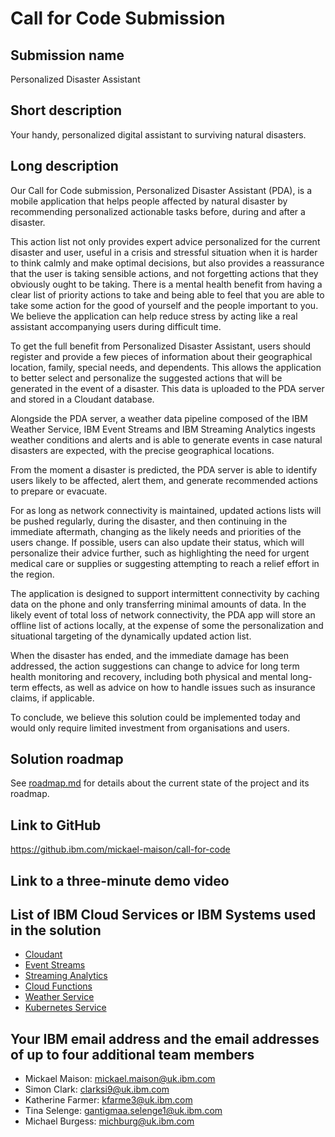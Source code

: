 # Call for Code Submission

## Submission name

Personalized Disaster Assistant

## Short description

Your handy, personalized digital assistant to surviving natural disasters.

## Long description

Our Call for Code submission, Personalized Disaster Assistant (PDA), is a mobile application that helps people affected by natural disaster by recommending personalized actionable tasks before, during and after a disaster. 

This action list not only provides expert advice personalized for the current disaster and user, useful in a crisis and stressful situation when it is harder to think calmly and make optimal decisions, but also provides a reassurance that the user is taking sensible actions, and not forgetting actions that they obviously ought to be taking. There is a mental health benefit from having a clear list of priority actions to take and being able to feel that you are able to take some action for the good of yourself and the people important to you. We believe the application can help reduce stress by acting like a real assistant accompanying users during difficult time.

To get the full benefit from Personalized Disaster Assistant, users should register and provide a few pieces of information about their geographical location, family, special needs, and dependents. This allows the application to better select and personalize the suggested actions that will be generated in the event of a disaster. This data is uploaded to the PDA server and stored in a Cloudant database.

Alongside the PDA server, a weather data pipeline composed of the IBM Weather Service, IBM Event Streams and IBM Streaming Analytics ingests weather conditions and alerts and is able to generate events in case natural disasters are expected, with the precise geographical locations.

From the moment a disaster is predicted, the PDA server is able to identify users likely to be affected, alert them, and generate recommended actions to prepare or evacuate.

For as long as network connectivity is maintained, updated actions lists will be pushed regularly, during the disaster, and then continuing in the immediate aftermath, changing as the likely needs and priorities of the users change. If possible, users can also update their status, which will personalize their advice further, such as highlighting the need for urgent medical care or supplies or suggesting attempting to reach a relief effort in the region.

The application is designed to support intermittent connectivity by caching data on the phone and only transferring minimal amounts of data. In the likely event of total loss of network connectivity, the PDA app will store an offline list of actions locally, at the expense of some the personalization and situational targeting of the dynamically updated action list. 

When the disaster has ended, and the immediate damage has been addressed, the action suggestions can change to advice for long term health monitoring and recovery, including both physical and mental long-term effects, as well as advice on how to handle issues such as insurance claims, if applicable.

To conclude, we believe this solution could be implemented today and would only require limited investment from organisations and users.

## Solution roadmap

See [roadmap.md](roadmap.md) for details about the current state of the project and its roadmap.

## Link to GitHub

https://github.ibm.com/mickael-maison/call-for-code

## Link to a three-minute demo video


## List of IBM Cloud Services or IBM Systems used in the solution

- [Cloudant](https://cloud.ibm.com/catalog/services/cloudant)
- [Event Streams](https://cloud.ibm.com/catalog/services/event-streams)
- [Streaming Analytics](https://cloud.ibm.com/catalog/services/streaming-analytics)
- [Cloud Functions](https://cloud.ibm.com/openwhisk)
- [Weather Service](https://cloud.ibm.com/catalog/services/weather-company-data)
- [Kubernetes Service](https://cloud.ibm.com/kubernetes/catalog/cluster)

## Your IBM email address and the email addresses of up to four additional team members

- Mickael Maison: mickael.maison@uk.ibm.com
- Simon Clark: clarksi9@uk.ibm.com
- Katherine Farmer: kfarme3@uk.ibm.com
- Tina Selenge: gantigmaa.selenge1@uk.ibm.com
- Michael Burgess: michburg@uk.ibm.com
